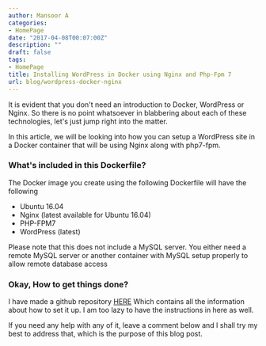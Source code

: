 ```yaml
---
author: Mansoor A
categories:
- HomePage
date: "2017-04-08T00:07:00Z"
description: ""
draft: false
tags:
- HomePage
title: Installing WordPress in Docker using Nginx and Php-Fpm 7
url: blog/wordpress-docker-nginx
---
```



It is evident that you don't need an introduction to Docker, WordPress or Nginx. So there is no point whatsoever in blabbering about each of these technologies, let's just jump right into the matter.

In this article, we will be looking into how you can setup a WordPress site in a Docker container that will be using Nginx along with php7-fpm.

### What's included in this Dockerfile?
The Docker image you create using the following Dockerfile will have the following

* Ubuntu 16.04
* Nginx (latest available for Ubuntu 16.04)
* PHP-FPM7
* WordPress (latest) 

Please note that this does not include a MySQL server. You either need a remote MySQL server or another container with MySQL setup properly to allow remote database access

### Okay, How to get things done?
I have made a github repository [HERE](https://github.com/MansoorMajeed/docker-wp-nginx-php7) Which contains all the information about how to set it up.
I am too lazy to have the instructions in here as well. 

If you need any help with any of it, leave a comment below and I shall try my best to address that, which is the purpose of this blog post.

